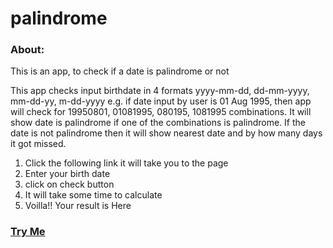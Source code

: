 # palindrome
### About:
This is an app, to check if a date is palindrome or not

This app checks input birthdate in 4 formats yyyy-mm-dd, dd-mm-yyyy, mm-dd-yy, m-dd-yyyy e.g. if date input by user is 01 Aug 1995, then app will check for 19950801, 01081995, 080195, 1081995 combinations. It will show date is palindrome if one of the combinations is palindrome. If the date is not palindrome then it will show nearest date and by how many days it got missed.
1. Click the following link it will take you to the page
2. Enter your birth date 
3. click on check button
4. It will take some time to calculate
5. Voilla!! Your result is Here
### [Try Me](https://ispalindromebirthday.netlify.app/)

